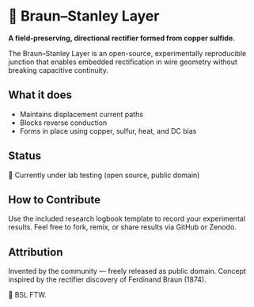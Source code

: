 # 🔻 Braun–Stanley Layer

**A field-preserving, directional rectifier formed from copper sulfide.**

The Braun–Stanley Layer is an open-source, experimentally reproducible junction that enables embedded rectification in wire geometry without breaking capacitive continuity.

## What it does
- Maintains displacement current paths
- Blocks reverse conduction
- Forms in place using copper, sulfur, heat, and DC bias

## Status
🔬 Currently under lab testing (open source, public domain)

## How to Contribute
Use the included research logbook template to record your experimental results. Feel free to fork, remix, or share results via GitHub or Zenodo.

## Attribution
Invented by the community — freely released as public domain. Concept inspired by the rectifier discovery of Ferdinand Braun (1874).

🔻 BSL FTW.
